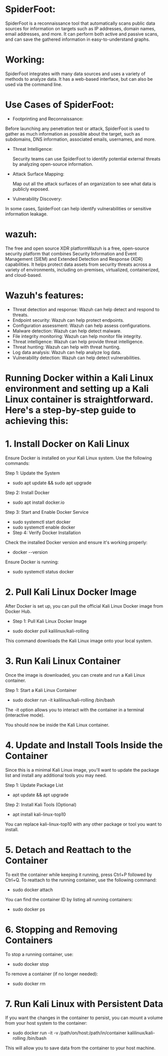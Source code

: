 # SpiderFoot:

SpiderFoot is a reconnaissance tool that automatically scans public data sources for information on targets such as IP addresses, domain names, email addresses, and more. It can perform both active and passive scans, and can save the gathered information in easy-to-understand graphs. 

# Working:

SpiderFoot integrates with many data sources and uses a variety of methods to analyze data. It has a web-based interface, but can also be used via the command line. 

# Use Cases of SpiderFoot:

* Footprinting and Reconnaissance:
  
 Before launching any penetration test or attack, SpiderFoot is used to gather as much information as possible about the target, such as subdomains, DNS information, associated emails, usernames, and more.

* Threat Intelligence:
  
  Security teams can use SpiderFoot to identify potential external threats by analyzing open-source information.

* Attack Surface Mapping:

  Map out all the attack surfaces of an organization to see what data is publicly exposed.

* Vulnerability Discovery:

 In some cases, SpiderFoot can help identify vulnerabilities or sensitive information leakage.

# wazuh:

 The free and open source XDR platformWazuh is a free, open-source security platform that combines Security Information and Event Management (SIEM) and Extended Detection and Response (XDR) capabilities. It helps protect data assets from security threats across a variety of environments, including on-premises, virtualized, containerized, and cloud-based.
 
# Wazuh's features:

* Threat detection and response: Wazuh can help detect and respond to threats.
* Endpoint security: Wazuh can help protect endpoints.
* Configuration assessment: Wazuh can help assess configurations.
* Malware detection: Wazuh can help detect malware.
* File integrity monitoring: Wazuh can help monitor file integrity.
* Threat intelligence: Wazuh can help provide threat intelligence.
* Threat hunting: Wazuh can help with threat hunting.
* Log data analysis: Wazuh can help analyze log data.
* Vulnerability detection: Wazuh can help detect vulnerabilities.


# Running Docker within a Kali Linux environment and setting up a Kali Linux container is straightforward. Here's a step-by-step guide to achieving this:

# 1. Install Docker on Kali Linux
Ensure Docker is installed on your Kali Linux system. Use the following commands:

Step 1: Update the System

* sudo apt update && sudo apt upgrade

Step 2: Install Docker

* sudo apt install docker.io

Step 3: Start and Enable Docker Service

* sudo systemctl start docker
* sudo systemctl enable docker
* Step 4: Verify Docker Installation
  
Check the installed Docker version and ensure it's working properly:


* docker --version

Ensure Docker is running:

* sudo systemctl status docker

# 2. Pull Kali Linux Docker Image

After Docker is set up, you can pull the official Kali Linux Docker image from Docker Hub.

* Step 1: Pull Kali Linux Docker Image

* sudo docker pull kalilinux/kali-rolling

This command downloads the Kali Linux image onto your local system.

# 3. Run Kali Linux Container

Once the image is downloaded, you can create and run a Kali Linux container.

Step 1: Start a Kali Linux Container

* sudo docker run -it kalilinux/kali-rolling /bin/bash

The -it option allows you to interact with the container in a terminal (interactive mode).

You should now be inside the Kali Linux container.

# 4. Update and Install Tools Inside the Container

Since this is a minimal Kali Linux image, you'll want to update the package list and install any additional tools you may need.

Step 1: Update Package List

* apt update && apt upgrade

Step 2: Install Kali Tools (Optional)

* apt install kali-linux-top10

You can replace kali-linux-top10 with any other package or tool you want to install.

# 5. Detach and Reattach to the Container

To exit the container while keeping it running, press Ctrl+P followed by Ctrl+Q. To reattach to the running container, use the following command:


* sudo docker attach <container-id>

You can find the container ID by listing all running containers:

* sudo docker ps

# 6. Stopping and Removing Containers

To stop a running container, use:

* sudo docker stop <container-id>

To remove a container (if no longer needed):

* sudo docker rm <container-id>

# 7. Run Kali Linux with Persistent Data

If you want the changes in the container to persist, you can mount a volume from your host system to the container:

* sudo docker run -it -v /path/on/host:/path/in/container kalilinux/kali-rolling /bin/bash

This will allow you to save data from the container to your host machine.


